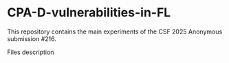 # CPA-D-vulnerabilities-in-FL

This repository contains the main experiments of the CSF 2025 Anonymous submission #216.


Files description
